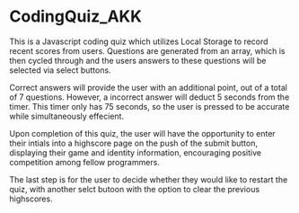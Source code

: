 # CodingQuiz_AKK

This is a Javascript coding quiz which utilizes Local Storage to record recent scores from users. Questions are generated from an array, which is then cycled through and the users answers to these questions will be selected via select buttons.

Correct answers will provide the user with an additional point, out of a total of 7 questions. However, a incorrect answer will deduct 5 seconds from the timer. This timer only has 75 seconds, so the user is pressed to be accurate while simultaneously effecient.

Upon completion of this quiz, the user will have the opportunity to enter their intials into a highscore page on the push of the submit button, displaying their game and identity information, encouraging positive competition among fellow programmers.


The last step is for the user to decide whether they would like to restart the quiz, with another selct butoon with the option to clear the previous highscores.